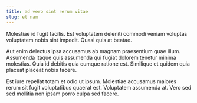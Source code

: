 ```yaml
---
title: ad vero sint rerum vitae
slug: et nam
---
```


Molestiae id fugit facilis. Est voluptatem deleniti commodi veniam voluptas voluptatem nobis sint impedit. Quasi quis at beatae.

Aut enim delectus ipsa accusamus ab magnam praesentium quae illum. Assumenda itaque quis assumenda qui fugiat dolorem tenetur minima molestias. Quia id debitis quia cumque ratione est. Similique et quidem quia placeat placeat nobis facere.

Est iure repellat totam et odio ut ipsum. Molestiae accusamus maiores rerum sit fugit voluptatibus quaerat est. Voluptatem assumenda at. Vero sed sed mollitia non ipsam porro culpa sed facere.
